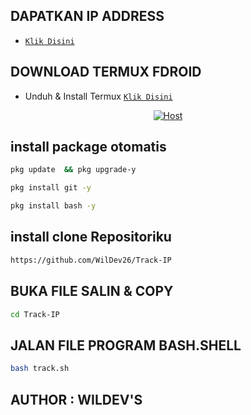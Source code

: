 ## DAPATKAN IP ADDRESS 
* [`Klik Disini`](http://ip8.com)

## DOWNLOAD TERMUX FDROID
* Unduh & Install Termux [`Klik Disini`](https://f-droid.org/repo/com.termux_118.apk)

<p align="center">
<a href="#"><img title="Host" src="https://raw.githubusercontent.com/htr-tech/release-download/master/images/banner/trackip.png"></a>
</p>

## install package otomatis 
```bash
pkg update  && pkg upgrade-y
```
```bash
pkg install git -y
```
```bash
pkg install bash -y
```
## install clone Repositoriku
```bash
https://github.com/WilDev26/Track-IP
```
## BUKA FILE SALIN & COPY
```bash
cd Track-IP
```

## JALAN FILE PROGRAM BASH.SHELL
```bash
bash track.sh
```

## AUTHOR : WILDEV'S
